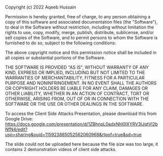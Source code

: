Copyright (c) 2022 Aqeeb Hussain

Permission is hereby granted, free of charge, to any person obtaining
a copy of this software and associated documentation files (the
"Software"), to deal in the Software without restriction, including
without limitation the rights to use, copy, modify, merge, publish,
distribute, sublicense, and/or sell copies of the Software, and to
permit persons to whom the Software is furnished to do so, subject to
the following conditions:

The above copyright notice and this permission notice shall be
included in all copies or substantial portions of the Software.

THE SOFTWARE IS PROVIDED "AS IS", WITHOUT WARRANTY OF ANY KIND,
EXPRESS OR IMPLIED, INCLUDING BUT NOT LIMITED TO THE WARRANTIES OF
MERCHANTABILITY, FITNESS FOR A PARTICULAR PURPOSE AND
NONINFRINGEMENT. IN NO EVENT SHALL THE AUTHORS OR COPYRIGHT HOLDERS BE
LIABLE FOR ANY CLAIM, DAMAGES OR OTHER LIABILITY, WHETHER IN AN ACTION
OF CONTRACT, TORT OR OTHERWISE, ARISING FROM, OUT OF OR IN CONNECTION
WITH THE SOFTWARE OR THE USE OR OTHER DEALINGS IN THE SOFTWARE.

To access the Client Side Attacks Presentation, please download this from Google Drive: https://docs.google.com/presentation/d/1ZBhnpL0adxNhl0IXYRV3IJqtVl2bNfN4/edit?usp=sharing&ouid=115923885052562060968&rtpof=true&sd=true

The slide could not be uploaded here because the file size was too large, it contains 2 demonstration videos of client side attacks.

